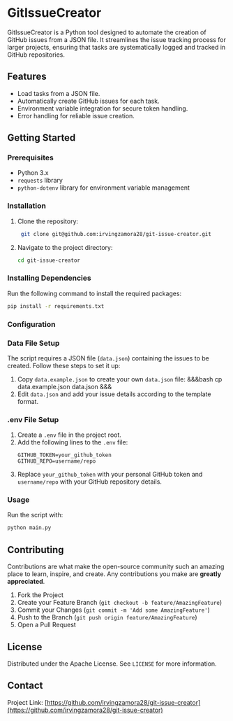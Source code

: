 # GitIssueCreator

GitIssueCreator is a Python tool designed to automate the creation of GitHub issues from a JSON file. It streamlines the issue tracking process for larger projects, ensuring that tasks are systematically logged and tracked in GitHub repositories.

## Features

-   Load tasks from a JSON file.
-   Automatically create GitHub issues for each task.
-   Environment variable integration for secure token handling.
-   Error handling for reliable issue creation.

## Getting Started

### Prerequisites

-   Python 3.x
-   `requests` library
-   `python-dotenv` library for environment variable management

### Installation

1. Clone the repository:
    ```bash
     git clone git@github.com:irvingzamora28/git-issue-creator.git
    ```
2. Navigate to the project directory:
    ```bash
    cd git-issue-creator
    ```

### Installing Dependencies

Run the following command to install the required packages:

```bash
pip install -r requirements.txt
```

### Configuration

### Data File Setup

The script requires a JSON file (`data.json`) containing the issues to be created. Follow these steps to set it up:

1. Copy `data.example.json` to create your own `data.json` file:
   &&&bash
   cp data.example.json data.json
   &&&
2. Edit `data.json` and add your issue details according to the template format.

### .env File Setup

1. Create a `.env` file in the project root.
2. Add the following lines to the `.env` file:
    ```env
    GITHUB_TOKEN=your_github_token
    GITHUB_REPO=username/repo
    ```
3. Replace `your_github_token` with your personal GitHub token and `username/repo` with your GitHub repository details.

### Usage

Run the script with:

```bash
python main.py
```

## Contributing

Contributions are what make the open-source community such an amazing place to learn, inspire, and create. Any contributions you make are **greatly appreciated**.

1. Fork the Project
2. Create your Feature Branch (`git checkout -b feature/AmazingFeature`)
3. Commit your Changes (`git commit -m 'Add some AmazingFeature'`)
4. Push to the Branch (`git push origin feature/AmazingFeature`)
5. Open a Pull Request

## License

Distributed under the Apache License. See `LICENSE` for more information.

## Contact

Project Link: [https://github.com/irvingzamora28/git-issue-creator](https://github.com/irvingzamora28/git-issue-creator)
